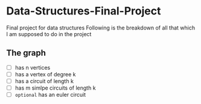 # Data-Structures-Final-Project
Final project for data structures 
Following is the breakdown of all that which I am supposed to do in the project
## The graph 
- [ ] has n vertices
- [ ] has a vertex of degree k
- [ ] has a circuit of length k
- [ ] has m simlpe circuits of length k
- [ ] `optional` has an euler circuit